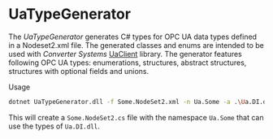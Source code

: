 # UaTypeGenerator

The _UaTypeGenerator_ generates C# types for OPC UA data types defined in a Nodeset2.xml file. The generated classes and enums are intended to be used with _Converter Systems_ [UaClient](https://github.com/convertersystems/opc-ua-client) library. The generator features following OPC UA types: enumerations, structures, abstract structures, structures with optional fields and unions.

Usage

```sh
dotnet UaTypeGenerator.dll -f Some.NodeSet2.xml -n Ua.Some -a .\Ua.DI.dll
```

This will create a `Some.NodeSet2.cs` file with the namespace `Ua.Some` that can use the types of `Ua.DI.dll`.
